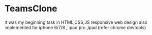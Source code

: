 # TeamsClone
 It was my beginning task in HTML,CSS,JS
responsive web design also implemented for iphone 6/7/8 , ipad pro ,ipad (refer chrome devtools) 
